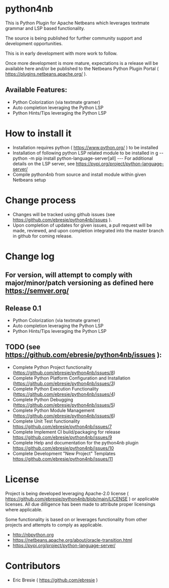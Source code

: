 # python4nb

This is Python Plugin for Apache Netbeans which leverages textmate grammar and LSP based functionality.

The source is being published for further community support and development opportunities.

This is in early development with more work to follow.  

Once more development is more mature, expectations is a release will be available here and/or  be published to the Netbeans Python Plugin Portal ( https://plugins.netbeans.apache.org/ ).

## Available Features:
- Python Colorization (via textmate gramer)
- Auto completion leveraging the Python LSP 
- Python Hints/Tips leveraging the Python LSP

# How to install it
- Installation requires python ( https://www.python.org/ ) to be installed
- Installation of following python LSP related module to be installed in g
-- python -m pip install python-language-server[all]
--- For additional details on the LSP server, see https://pypi.org/project/python-language-server/
- Compile python4nb from source and install module within given Netbeans setup 

# Change process
- Changes will be tracked using github issues (see https://github.com/ebresie/python4nb/issues ).
- Upon completion of updates for given issues, a pull request will be made, reviewed, and upon completion integrated into the master branch in github for coming release.

# Change log
## For version, will attempt to comply with major/minor/patch versioning as defined here https://semver.org/
## Release 0.1
- Python Colorization (via textmate gramer)
- Auto completion leveraging the Python LSP 
- Python Hints/Tips leveraging the Python LSP

## TODO (see https://github.com/ebresie/python4nb/issues ):
- Complete Python Project functionality (https://github.com/ebresie/python4nb/issues/8)
- Complete Python Platform Configuration and Installation (https://github.com/ebresie/python4nb/issues/3)
- Complete Python Execution Functionality (https://github.com/ebresie/python4nb/issues/4)
- Complete Python Debugging (https://github.com/ebresie/python4nb/issues/5)
- Complete Python Module Management (https://github.com/ebresie/python4nb/issues/6)
- Complete Unit Test functionality https://github.com/ebresie/python4nb/issues/7
- Complete Implement CI build/packaging for release  https://github.com/ebresie/python4nb/issues/9
- Complete Help and documentation for the python4nb plugin https://github.com/ebresie/python4nb/issues/10
- Complete Development "New Project" Templates https://github.com/ebresie/python4nb/issues/11

# License
Project is being developed leveraging Apache-2.0 license ( https://github.com/ebresie/python4nb/blob/main/LICENSE ) or applicable licenses.
All due dilligence has been made to attribute proper licensings where applicable.

Some functionality is based on or leverages functionality from other projects and attempts to comply as applicable.   
- http://nbpython.org
- https://netbeans.apache.org/about/oracle-transition.html
- https://pypi.org/project/python-language-server/

# Contributors
- Eric Bresie ( https://github.com/ebresie )

